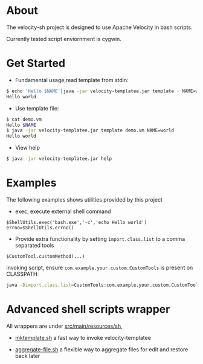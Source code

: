 # About
The velocity-sh project is designed to use Apache Velocity in bash scripts.

Currently tested script enviornment is cygwin.

# Get Started
- Fundamental usage,read template from stdin:
```bash
$ echo 'Hello $NAME'|java -jar velocity-templatee.jar template - NAME=world
Hello world
```
- Use template file:
```bash
$ cat demo.vm
Hello $NAME
$ java -jar velocity-templatee.jar template demo.vm NAME=world
Hello world
```
- View help
```bash
$ java -jar velocity-templatee.jar help
```

# Examples
The following examples shows utilities provided by this project

- exec, execute external shell command 
```vtl
$ShellUtils.exec('bash.exe','-c','echo Hello world')
errno=$ShellUtils.errno()
```

- Provide extra functionality by setting `import.class.list` to a comma separated tools
```vtl
$CustomTool.customMethod(...)
```
invoking script, ensure `com.example.your.custom.CustomTools` is present on CLASSPATH:
```bash
java -Dimport.class.list=CustomTools:com.example.your.custom.CustomTools -jar velocity-templatee.jar template template.vm 
```

# Advanced shell scripts wrapper
All wrappers are under [src/main/resources/sh](src/main/resources/sh),
 - [mktemplate.sh](src/main/resources/sh/mktemplate.sh)  a fast way to invoke velocity-templatee
 
 - [aggregate-file.sh](src/main/resources/sh/aggregate-file.sh)  a flexible way to aggregate files for edit and restore back later


